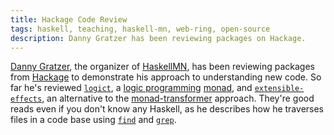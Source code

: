```yaml
---
title: Hackage Code Review
tags: haskell, teaching, haskell-mn, web-ring, open-source
description: Danny Gratzer has been reviewing packages on Hackage.
---
```


[Danny Gratzer](http://jozefg.bitbucket.org/about.html), the organizer of [HaskellMN](http://www.haskell.mn), has been reviewing packages from [Hackage](http://hackage.haskell.org/) to demonstrate his approach to understanding new code. So far he's reviewed [`logict`](http://jozefg.bitbucket.org/posts/2014-07-10-reading-logict.html), a [logic programming](https://en.wikipedia.org/wiki/Logic_programming) [monad](https://en.wikipedia.org/wiki/Monad_%28functional_programming%29), and [`extensible-effects`](http://jozefg.bitbucket.org/posts/2014-07-15-reading-extensible-effects.html), an alternative to the [monad-transformer](https://en.wikipedia.org/wiki/Monad_transformer) approach. They're good reads even if you don't know any Haskell, as he describes how he traverses files in a code base using [`find`](https://en.wikipedia.org/wiki/Find) and [`grep`](https://en.wikipedia.org/wiki/Grep).
